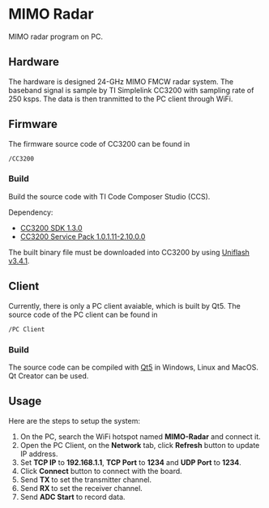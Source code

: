 # MIMO Radar

MIMO radar program on PC.

## Hardware

The hardware is designed 24-GHz MIMO FMCW radar system. The baseband signal is sample by TI Simplelink CC3200 with sampling rate of 250 ksps. The data is then tranmitted to the PC client through WiFi.

## Firmware

The firmware source code of CC3200 can be found in

```
/CC3200
```

### Build

Build the source code with TI Code Composer Studio (CCS).

Dependency:

* [CC3200 SDK 1.3.0](http://www.ti.com/tool/CC3200SDK)
* [CC3200 Service Pack 1.0.1.11-2.10.0.0](http://www.ti.com/tool/CC3200SDK)

The built binary file must be downloaded into CC3200 by using [Uniflash v3.4.1](http://www.ti.com/tool/UNIFLASH).

## Client

Currently, there is only a PC client avaiable, which is built by Qt5.
The source code of the PC client can be found in

```
/PC Client
```

### Build

The source code can be compiled with [Qt5](https://www.qt.io/) in Windows, Linux and MacOS. Qt Creator can be used.

## Usage

Here are the steps to setup the system:

1. On the PC, search the WiFi hotspot named **MIMO-Radar** and connect it.
2. Open the PC Client, on the **Network** tab, click **Refresh** button to update IP address.
3. Set **TCP IP** to **192.168.1.1**, **TCP Port** to **1234** and **UDP Port** to **1234**.
4. Click **Connect** button to connect with the board.
5. Send **TX <N>** to set the transmitter channel.
6. Send **RX <N>** to set the receiver channel.
7. Send **ADC Start** to record data.
